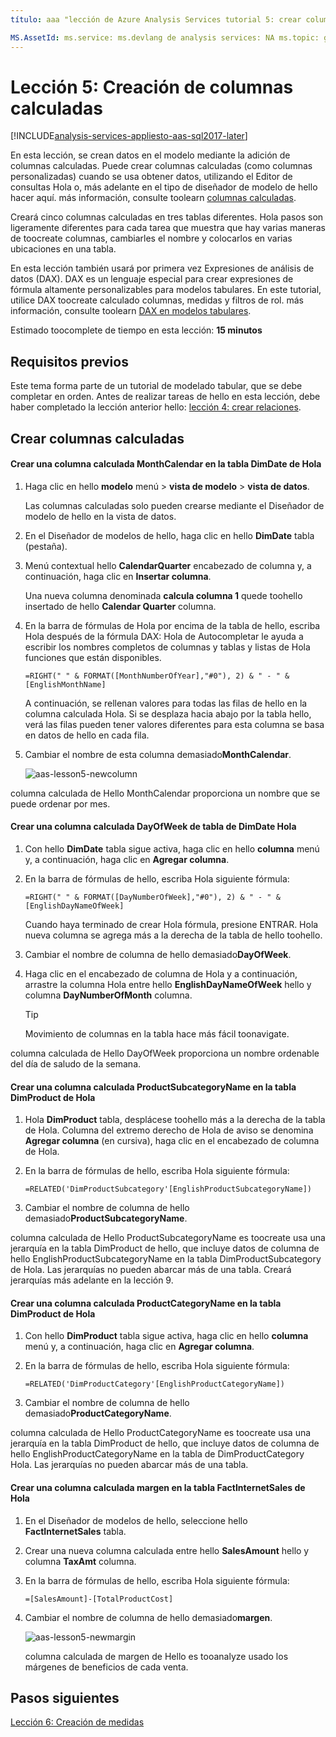 ```yaml
---
título: aaa "lección de Azure Analysis Services tutorial 5: crear columnas calculadas | Descripción de Microsoft Docs": describe cómo toocreate calcula las columnas en el proyecto tutorial de hello Azure Analysis Services. servicios: documentationcenter de analysis services: '' autor: minewiskan manager: erikre editor: '' etiquetas: ''

MS.AssetId: ms.service: ms.devlang de analysis services: NA ms.topic: get-started-article ms.tgt_pltfrm: NA ms.workload: na ms.date: 01/06/2017 ms.author: owend
---
```

# <a name="lesson-5-create-calculated-columns"></a>Lección 5: Creación de columnas calculadas

[!INCLUDE[analysis-services-appliesto-aas-sql2017-later](../../../includes/analysis-services-appliesto-aas-sql2017-later.md)]

En esta lección, se crean datos en el modelo mediante la adición de columnas calculadas. Puede crear columnas calculadas (como columnas personalizadas) cuando se usa obtener datos, utilizando el Editor de consultas Hola o, más adelante en el tipo de diseñador de modelo de hello hacer aquí. más información, consulte toolearn [columnas calculadas](https://docs.microsoft.com/sql/analysis-services/tabular-models/ssas-calculated-columns).
  
Creará cinco columnas calculadas en tres tablas diferentes. Hola pasos son ligeramente diferentes para cada tarea que muestra que hay varias maneras de toocreate columnas, cambiarles el nombre y colocarlos en varias ubicaciones en una tabla.  

En esta lección también usará por primera vez Expresiones de análisis de datos (DAX). DAX es un lenguaje especial para crear expresiones de fórmula altamente personalizables para modelos tabulares. En este tutorial, utilice DAX toocreate calculado columnas, medidas y filtros de rol. más información, consulte toolearn [DAX en modelos tabulares](https://docs.microsoft.com/sql/analysis-services/tabular-models/understanding-dax-in-tabular-models-ssas-tabular). 
  
Estimado toocomplete de tiempo en esta lección: **15 minutos**  
  
## <a name="prerequisites"></a>Requisitos previos  
Este tema forma parte de un tutorial de modelado tabular, que se debe completar en orden. Antes de realizar tareas de hello en esta lección, debe haber completado la lección anterior hello: [lección 4: crear relaciones](../tutorials/aas-lesson-4-create-relationships.md). 
  
## <a name="create-calculated-columns"></a>Crear columnas calculadas  
  
#### <a name="create-a-monthcalendar-calculated-column-in-hello-dimdate-table"></a>Crear una columna calculada MonthCalendar en la tabla DimDate de Hola  
  
1.  Haga clic en hello **modelo** menú > **vista de modelo** > **vista de datos**.  
  
    Las columnas calculadas solo pueden crearse mediante el Diseñador de modelo de hello en la vista de datos.  
  
2.  En el Diseñador de modelos de hello, haga clic en hello **DimDate** tabla (pestaña).  
  
3.  Menú contextual hello **CalendarQuarter** encabezado de columna y, a continuación, haga clic en **Insertar columna**.  
  
    Una nueva columna denominada **calcula columna 1** quede toohello insertado de hello **Calendar Quarter** columna.  
  
4.  En la barra de fórmulas de Hola por encima de la tabla de hello, escriba Hola después de la fórmula DAX: Hola de Autocompletar le ayuda a escribir los nombres completos de columnas y tablas y listas de Hola funciones que están disponibles.  
  
    ```  
    =RIGHT(" " & FORMAT([MonthNumberOfYear],"#0"), 2) & " - " & [EnglishMonthName]  
    ``` 
  
    A continuación, se rellenan valores para todas las filas de hello en la columna calculada Hola. Si se desplaza hacia abajo por la tabla hello, verá las filas pueden tener valores diferentes para esta columna se basa en datos de hello en cada fila.    
  
5.  Cambiar el nombre de esta columna demasiado**MonthCalendar**. 

    ![aas-lesson5-newcolumn](../tutorials/media/aas-lesson5-newcolumn.png) 
  
columna calculada de Hello MonthCalendar proporciona un nombre que se puede ordenar por mes.  
  
#### <a name="create-a-dayofweek-calculated-column-in-hello-dimdate-table"></a>Crear una columna calculada DayOfWeek de tabla de DimDate Hola  
  
1.  Con hello **DimDate** tabla sigue activa, haga clic en hello **columna** menú y, a continuación, haga clic en **Agregar columna**.  
  
2.  En la barra de fórmulas de hello, escriba Hola siguiente fórmula:  
    
    ```
    =RIGHT(" " & FORMAT([DayNumberOfWeek],"#0"), 2) & " - " & [EnglishDayNameOfWeek]  
    ```
    
    Cuando haya terminado de crear Hola fórmula, presione ENTRAR. Hola nueva columna se agrega más a la derecha de la tabla de hello toohello.  
  
3.  Cambiar el nombre de columna de hello demasiado**DayOfWeek**.  
  
4.  Haga clic en el encabezado de columna de Hola y a continuación, arrastre la columna Hola entre hello **EnglishDayNameOfWeek** hello y columna **DayNumberOfMonth** columna.  
  
    > [!TIP]  
    > Movimiento de columnas en la tabla hace más fácil toonavigate.  
  
columna calculada de Hello DayOfWeek proporciona un nombre ordenable del día de saludo de la semana.  
  
#### <a name="create-a-productsubcategoryname-calculated-column-in-hello-dimproduct-table"></a>Crear una columna calculada ProductSubcategoryName en la tabla DimProduct de Hola  
  
  
1.  Hola **DimProduct** tabla, desplácese toohello más a la derecha de la tabla de Hola. Columna del extremo derecho de Hola de aviso se denomina **Agregar columna** (en cursiva), haga clic en el encabezado de columna de Hola.  
  
2.  En la barra de fórmulas de hello, escriba Hola siguiente fórmula:  
    
    ```
    =RELATED('DimProductSubcategory'[EnglishProductSubcategoryName])  
    ```
  
3.  Cambiar el nombre de columna de hello demasiado**ProductSubcategoryName**.  
  
columna calculada de Hello ProductSubcategoryName es toocreate usa una jerarquía en la tabla DimProduct de hello, que incluye datos de columna de hello EnglishProductSubcategoryName en la tabla DimProductSubcategory de Hola. Las jerarquías no pueden abarcar más de una tabla. Creará jerarquías más adelante en la lección 9.  
  
#### <a name="create-a-productcategoryname-calculated-column-in-hello-dimproduct-table"></a>Crear una columna calculada ProductCategoryName en la tabla DimProduct de Hola  
  
1.  Con hello **DimProduct** tabla sigue activa, haga clic en hello **columna** menú y, a continuación, haga clic en **Agregar columna**.  
  
2.  En la barra de fórmulas de hello, escriba Hola siguiente fórmula:  
  
    ```
    =RELATED('DimProductCategory'[EnglishProductCategoryName]) 
    ```
    
3.  Cambiar el nombre de columna de hello demasiado**ProductCategoryName**.  
  
columna calculada de Hello ProductCategoryName es toocreate usa una jerarquía en la tabla DimProduct de hello, que incluye datos de columna de hello EnglishProductCategoryName en la tabla de DimProductCategory Hola. Las jerarquías no pueden abarcar más de una tabla.  
  
#### <a name="create-a-margin-calculated-column-in-hello-factinternetsales-table"></a>Crear una columna calculada margen en la tabla FactInternetSales de Hola  
  
1.  En el Diseñador de modelos de hello, seleccione hello **FactInternetSales** tabla.  
  
2.  Crear una nueva columna calculada entre hello **SalesAmount** hello y columna **TaxAmt** columna.  
  
3.  En la barra de fórmulas de hello, escriba Hola siguiente fórmula:  
  
    ```
    =[SalesAmount]-[TotalProductCost]
    ``` 

4.  Cambiar el nombre de columna de hello demasiado**margen**.  
 
      ![aas-lesson5-newmargin](../tutorials/media/aas-lesson5-newmargin.png)
      
    columna calculada de margen de Hello es tooanalyze usado los márgenes de beneficios de cada venta.  
  
## <a name="whats-next"></a>Pasos siguientes
[Lección 6: Creación de medidas](../tutorials/aas-lesson-6-create-measures.md)
  
  
  

